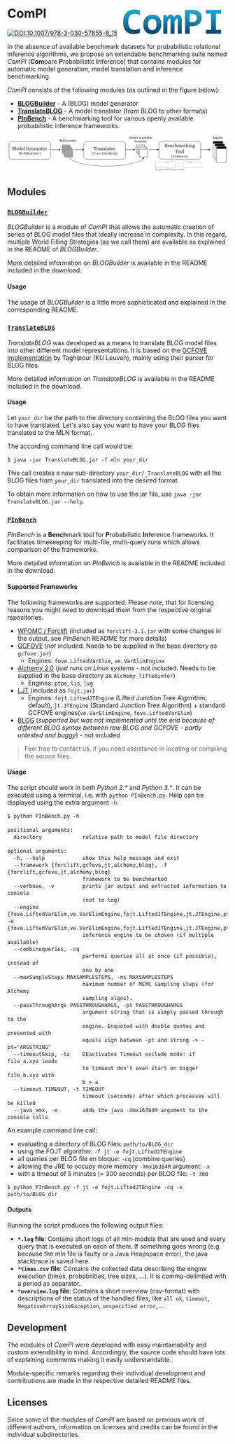 # ComPI <img src="img/CompiLogo.png" align="right" height="75">

[![DOI:10.1007/978-3-030-57855-8_15](https://zenodo.org/badge/DOI/10.1007/978-3-030-57855-8_15.svg)](https://doi.org/10.1007/978-3-030-57855-8_15)

In the absence of available benchmark datasets for probabilistic relational inference algorithms, we propose an extendable benchmarking suite named *ComPI* (**Com**pare **P**robabilistic **I**nference) that contains modules for automatic model generation, model translation and inference benchmarking. 

*ComPI* consists of the following modules (as outlined in the figure below):

* **[BLOGBuilder](#blogbuilder)** - A (BLOG) model generator
* **[TranslateBLOG](#translateblog)** - A model translator (from BLOG to other formats)
* **[PInBench](#pinbench)** - A benchmarking tool for various openly available probabilistic inference frameworks.

![Suite Overview](img/SuiteOverview.png)

## Modules

### [`BLOGBuilder`](1_BLOGBuilder/)

*BLOGBuilder* is a module of *ComPI* that allows the automatic creation of series of BLOG model files that ideally increase in complexity. In this regard, multiple World Filling Strategies (as we call them) are available as explained in the README of *BLOGBuilder*.

More detailed information on *BLOGBuilder* is available in the README included in the download. 

#### Usage

The usage of *BLOGBuilder* is a little more sophisticated and explained in the corresponding README.

### [`TranslateBLOG`](2_TranslateBLOG/)

*TranslateBLOG* was developed as a means to translate BLOG model files into other different model representations.
It is based on the [GCFOVE implementation](https://dtai.cs.kuleuven.be/software/gcfove) by Taghipour (KU Leuven), mainly using their parser for BLOG files. 

More detailed information on *TranslateBLOG* is available in the README included in the download. 

#### Usage

Let `your_dir` be the path to the directory containing the BLOG files you want to have translated. Let's also say you want to have your BLOG files translated to the MLN format.

The according command line call would be:

```
$ java -jar TranslateBLOG.jar -f mln your_dir
```

This call creates a new sub-directory `your_dir/_TranslateBLOG` with all the BLOG files from `your_dir` translated into the desired format.

To obtain more information on how to use the jar file, use `java -jar TranslateBLOG.jar --help`.

### [`PInBench`](3_PInBench/)

*PInBench* is a **Bench**mark tool for **P**robabilistic **In**ference frameworks.
It facilitates timekeeping for multi-file, multi-query runs which allows comparison of the frameworks.

More detailed information on *PInBench* is available in the README included in the download. 

#### Supported Frameworks

The following frameworks are supported. Please note, that for licensing reasons you might need to download them from the respective original repositories. 

* [WFOMC / Forclift](https://dtai.cs.kuleuven.be/software/wfomc) (included as `forclift-3.1.jar` with some changes in the output, see *PInBench* README for more details)
* [GCFOVE](https://dtai.cs.kuleuven.be/software/gcfove) (*not* included. Needs to be supplied in the base directory as `gcfove.jar`)
  * Engines: `fove.LiftedVarElim`, `ve.VarElimEngine`
* [Alchemy 2.0](https://code.google.com/archive/p/alchemy-2/) (*just runs on Linux systems* - *not* included. Needs to be supplied in the base directory as `Alchemy_liftedinfer`)
  * Engines: `ptpe`, `lis`, `lvg`
* [LJT](https://www.ifis.uni-luebeck.de/index.php?id=590&L=0) (included as `fojt.jar`)
  * Engines: `fojt.LiftedJTEngine` (Lifted Junction Tree Algorithm, default), `jt.JTEngine` (Standard Junction Tree Algorithm) + standard GCFOVE engines(`ve.VarElimEngine`, `fove.LiftedVarElim`)
* [BLOG](https://bayesianlogic.github.io/) (*supported but was not implemented until the end because of different BLOG syntax between raw BLOG and GCFOVE - partly untested and buggy*) - not included

> Feel free to contact us, if you need assistance in locating or compiling the source files.

#### Usage

The script should work in both *Python 2.\**  and *Python 3.\**. It can be executed using a terminal, i.e. with `python PInBench.py`.
Help can be displayed using the extra argument `-h`:

```
$ python PInBench.py -h

positional arguments:
  directory             relative path to model file directory

optional arguments:
  -h, --help            show this help message and exit
  --framework {forclift,gcfove,jt,alchemy,blog}, -f {forclift,gcfove,jt,alchemy,blog}
                        framework to be benchmarked
  --verbose, -v         prints jar output and extracted information to console
                        (not to log)
  --engine {fove.LiftedVarElim,ve.VarElimEngine,fojt.LiftedJTEngine,jt.JTEngine,ptpe,lis,lvg}, -e {fove.LiftedVarElim,ve.VarElimEngine,fojt.LiftedJTEngine,jt.JTEngine,ptpe,lis,lvg}
                        inference engine to be chosen (if multiple available)
  --combinequeries, -cq
                        performs queries all at once (if possible), instead of
                        one by one
  --maxSampleSteps MAXSAMPLESTEPS, -ms MAXSAMPLESTEPS
                        maximum number of MCMC sampling steps (for Alchemy
                        sampling algos).
  --passThroughArgs PASSTHROUGHARGS, -pt PASSTHROUGHARGS
                        argument string that is simply passed through to the
                        engine. Enquoted with double quotes and presented with
                        equals sign between -pt and string -> -pt="ARGSTRING"
  --timeoutSkip, -ts    DEactivates Timeout exclude mode: if file_a.xyz leads
                        to timeout don't even start on bigger file_b.xyz with
                        b > a
  --timeout TIMEOUT, -t TIMEOUT
                        timeout (seconds) after which processes will be killed
  --java_xmx, -x        adds the java -Xmx16384M argument to the console calls
```

An example command line call: 

* evaluating a directory of BLOG files: `path/to/BLOG_dir`
* using the FOJT algorithm: `-f jt -e fojt.LiftedJTEngine` 
* all queries per BLOG file en bloque: `-cq` (combine queries) 
* allowing the JRE to occupy more memory `-Xmx16384M` argument: `-x`
* with a timeout of 5 minutes (= 300 seconds) per BLOG file: `-t 300`

```
$ python PInBench.py -f jt -e fojt.LiftedJTEngine -cq -x path/to/BLOG_dir
```

#### Outputs

Running the script produces the following output files:

* **`*.log` file**: Contains short logs of all mln-models that are used and every query that is executed on each of them. If something goes wrong (e.g. because the mln file is faulty or a Java Heapspace error), the java stacktrace is saved here.
* **`*times.csv` file**: Contains the collected data describing the engine execution (times, probabilities, tree sizes, ...). It is comma-delimited with a period as separator.
* **`*overview.log` file**: Contains a short overview (csv-format) with descriptions of the status of the handled files, like `all ok`, `timeout`, `NegativeArraySizeException`, `unspecified error`, ...

## Development

The modules of *ComPI* were developed with easy maintainability and custom extendibility in mind. Accordingly, the source code should have lots of explaining comments making it easily understandable.

Module-specific remarks regarding their individual development and contributions are made in the respective detailed README files.

## Licenses

Since some of the modules of *ComPI* are based on previous work of different authors, information on licenses and credits can be found in the individual subdirectories.